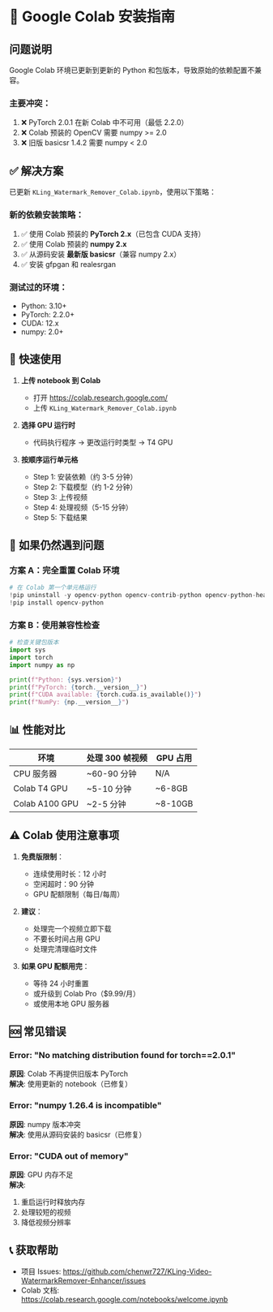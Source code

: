 # 🎯 Google Colab 安装指南

## 问题说明

Google Colab 环境已更新到更新的 Python 和包版本，导致原始的依赖配置不兼容。

### 主要冲突：
1. ❌ PyTorch 2.0.1 在新 Colab 中不可用（最低 2.2.0）
2. ❌ Colab 预装的 OpenCV 需要 numpy >= 2.0
3. ❌ 旧版 basicsr 1.4.2 需要 numpy < 2.0

## ✅ 解决方案

已更新 `KLing_Watermark_Remover_Colab.ipynb`，使用以下策略：

### 新的依赖安装策略：
1. ✅ 使用 Colab 预装的 **PyTorch 2.x**（已包含 CUDA 支持）
2. ✅ 使用 Colab 预装的 **numpy 2.x**
3. ✅ 从源码安装 **最新版 basicsr**（兼容 numpy 2.x）
4. ✅ 安装 gfpgan 和 realesrgan

### 测试过的环境：
- Python: 3.10+
- PyTorch: 2.2.0+
- CUDA: 12.x
- numpy: 2.0+

## 🚀 快速使用

1. **上传 notebook 到 Colab**
   - 打开 https://colab.research.google.com/
   - 上传 `KLing_Watermark_Remover_Colab.ipynb`

2. **选择 GPU 运行时**
   - 代码执行程序 → 更改运行时类型 → T4 GPU

3. **按顺序运行单元格**
   - Step 1: 安装依赖（约 3-5 分钟）
   - Step 2: 下载模型（约 1-2 分钟）
   - Step 3: 上传视频
   - Step 4: 处理视频（5-15 分钟）
   - Step 5: 下载结果

## 🔧 如果仍然遇到问题

### 方案 A：完全重置 Colab 环境
```python
# 在 Colab 第一个单元格运行
!pip uninstall -y opencv-python opencv-contrib-python opencv-python-headless
!pip install opencv-python
```

### 方案 B：使用兼容性检查
```python
# 检查关键包版本
import sys
import torch
import numpy as np

print(f"Python: {sys.version}")
print(f"PyTorch: {torch.__version__}")
print(f"CUDA available: {torch.cuda.is_available()}")
print(f"NumPy: {np.__version__}")
```

## 📊 性能对比

| 环境 | 处理 300 帧视频 | GPU 占用 |
|------|----------------|----------|
| CPU 服务器 | ~60-90 分钟 | N/A |
| Colab T4 GPU | ~5-10 分钟 | ~6-8GB |
| Colab A100 GPU | ~2-5 分钟 | ~8-10GB |

## ⚠️ Colab 使用注意事项

1. **免费版限制**：
   - 连续使用时长：12 小时
   - 空闲超时：90 分钟
   - GPU 配额限制（每日/每周）

2. **建议**：
   - 处理完一个视频立即下载
   - 不要长时间占用 GPU
   - 处理完清理临时文件

3. **如果 GPU 配额用完**：
   - 等待 24 小时重置
   - 或升级到 Colab Pro（$9.99/月）
   - 或使用本地 GPU 服务器

## 🆘 常见错误

### Error: "No matching distribution found for torch==2.0.1"
**原因**: Colab 不再提供旧版本 PyTorch  
**解决**: 使用更新的 notebook（已修复）

### Error: "numpy 1.26.4 is incompatible"
**原因**: numpy 版本冲突  
**解决**: 使用从源码安装的 basicsr（已修复）

### Error: "CUDA out of memory"
**原因**: GPU 内存不足  
**解决**: 
1. 重启运行时释放内存
2. 处理较短的视频
3. 降低视频分辨率

## 📞 获取帮助

- 项目 Issues: https://github.com/chenwr727/KLing-Video-WatermarkRemover-Enhancer/issues
- Colab 文档: https://colab.research.google.com/notebooks/welcome.ipynb
